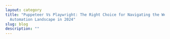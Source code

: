 ```yaml
---
layout: category
title: "Puppeteer Vs Playwright: The Right Choice for Navigating the Web
  Automation Landscape in 2024"
slug: blog
description: ""
---
```

